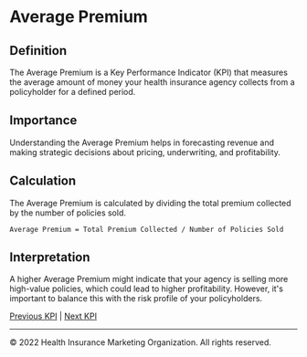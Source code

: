 # Average Premium

## Definition

The Average Premium is a Key Performance Indicator (KPI) that measures the average amount of money your health insurance agency collects from a policyholder for a defined period.

## Importance

Understanding the Average Premium helps in forecasting revenue and making strategic decisions about pricing, underwriting, and profitability.

## Calculation

The Average Premium is calculated by dividing the total premium collected by the number of policies sold.

```
Average Premium = Total Premium Collected / Number of Policies Sold
```

## Interpretation

A higher Average Premium might indicate that your agency is selling more high-value policies, which could lead to higher profitability. However, it's important to balance this with the risk profile of your policyholders.

[Previous KPI](./total_sales.md) | [Next KPI](./claims_ratio.md)

---

© 2022 Health Insurance Marketing Organization. All rights reserved.